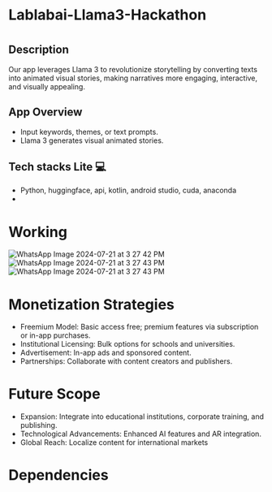 # Lablabai-Llama3-Hackathon


<h1 align="center">

## Description	
Our app leverages Llama 3 to revolutionize storytelling by converting texts into animated visual stories, making narratives more engaging, interactive, and visually appealing.

## App Overview
- Input keywords, themes, or text prompts.
- Llama 3 generates visual animated stories.


## Tech stacks Lite 💻
* Python, huggingface, api, kotlin, android studio, cuda, anaconda
* 



# Working
![WhatsApp Image 2024-07-21 at 3 27 42 PM](https://github.com/user-attachments/assets/79400f79-d102-404d-b12e-801f42e7b9ee)
![WhatsApp Image 2024-07-21 at 3 27 43 PM](https://github.com/user-attachments/assets/04c424b8-7455-4f73-a2da-ea42316c1767)
![WhatsApp Image 2024-07-21 at 3 27 43 PM](https://github.com/user-attachments/assets/0e5acd65-e91b-4b9f-81a6-b48704cfce5e)



# Monetization Strategies
- Freemium Model: Basic access free; premium features via subscription or in-app purchases.
- Institutional Licensing: Bulk options for schools and universities.
- Advertisement: In-app ads and sponsored content.
- Partnerships: Collaborate with content creators and publishers.

# Future Scope
- Expansion: Integrate into educational institutions, corporate training, and publishing.
- Technological Advancements: Enhanced AI features and AR integration.
- Global Reach: Localize content for international markets

# Dependencies
